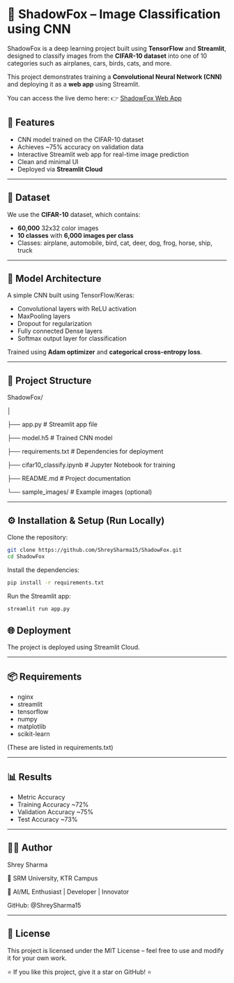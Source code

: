 # 🦊 ShadowFox – Image Classification using CNN

ShadowFox is a deep learning project built using **TensorFlow** and **Streamlit**, designed to classify images from the **CIFAR-10 dataset** into one of 10 categories such as airplanes, cars, birds, cats, and more.  

This project demonstrates training a **Convolutional Neural Network (CNN)** and deploying it as a **web app** using Streamlit.

You can access the live demo here:
 👉 [ShadowFox Web App](https://shadowfox-image-classifier.streamlit.app/) 

## 🚀 Features

- CNN model trained on the CIFAR-10 dataset  
- Achieves ~75% accuracy on validation data  
- Interactive Streamlit web app for real-time image prediction  
- Clean and minimal UI  
- Deployed via **Streamlit Cloud**

---

## 🧠 Dataset

We use the **CIFAR-10** dataset, which contains:
- **60,000** 32x32 color images  
- **10 classes** with **6,000 images per class**  
- Classes: airplane, automobile, bird, cat, deer, dog, frog, horse, ship, truck  

---

## 🧩 Model Architecture

A simple CNN built using TensorFlow/Keras:
- Convolutional layers with ReLU activation  
- MaxPooling layers  
- Dropout for regularization  
- Fully connected Dense layers  
- Softmax output layer for classification  

Trained using **Adam optimizer** and **categorical cross-entropy loss**.

---

## 📁 Project Structure

ShadowFox/

│

├── app.py # Streamlit app file

├── model.h5 # Trained CNN model

├── requirements.txt # Dependencies for deployment

├── cifar10_classify.ipynb # Jupyter Notebook for training

├── README.md # Project documentation

└── sample_images/ # Example images (optional)

---

## ⚙️ Installation & Setup (Run Locally)


Clone the repository:
```bash
git clone https://github.com/ShreySharma15/ShadowFox.git
cd ShadowFox
```
   
Install the dependencies:

```bash
pip install -r requirements.txt
```

Run the Streamlit app:

```bash
streamlit run app.py
```

## 🌐 Deployment
The project is deployed using Streamlit Cloud.

---

## 📦 Requirements
- nginx
- streamlit
- tensorflow
- numpy
- matplotlib
- scikit-learn

(These are listed in requirements.txt)

---

## 📊 Results
- Metric	Accuracy
- Training Accuracy	~72%
- Validation Accuracy	~75%
- Test Accuracy	~73%

---

## 👨‍💻 Author
Shrey Sharma


📍 SRM University, KTR Campus

🧠 AI/ML Enthusiast | Developer | Innovator


GitHub: @ShreySharma15

---

## 🧾 License
This project is licensed under the MIT License – feel free to use and modify it for your own work.

⭐ If you like this project, give it a star on GitHub! ⭐
